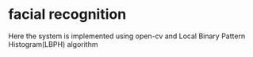 # facial recognition
Here the system is implemented using open-cv and Local Binary Pattern Histogram(LBPH) algorithm
